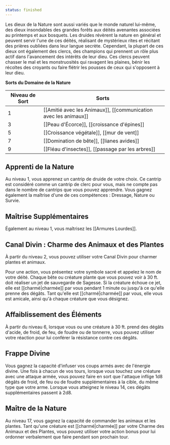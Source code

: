 ```yaml
---
status: finished
---
```

Les dieux de la Nature sont aussi variés que le monde naturel lui-même, des dieux insondables des grandes forêts aux déités avenantes associées au printemps et aux bosquets. Les druides révèrent la nature en général et peuvent servir l'une de ces déités, réalisant de mystérieux rites et récitant des prières oubliées dans leur langue secrète. Cependant, la plupart de ces dieux ont également des clercs, des champions qui prennent un rôle plus actif dans l'avancement des intérêts de leur dieu. Ces clercs peuvent chasser le mal et les monstruosités qui ravagent les plaines, bénir les récoltes des croyants ou faire flétrir les pousses de ceux qui s'opposent à leur dieu.

**Sorts du Domaine de la Nature**

| Niveau de Sort | Sorts                                             |
| -------------- | ------------------------------------------------- |
| 1              | [[Amitié avec les Animaux]], [[communication avec les animaux]] |
| 3              | [[Peau d'Écorce]], [[croissance d'épines]]      |
| 5              | [[Croissance végétale]], [[mur de vent]]   |
| 7              | [[Domination de bête]], [[lianes avides]]              |
| 9              | [[Fléau d'insectes]], [[passage par les arbres]]          |

## Apprenti de la Nature

Au niveau 1, vous apprenez un cantrip de druide de votre choix. Ce cantrip est considéré comme un cantrip de clerc pour vous, mais ne compte pas dans le nombre de cantrips que vous pouvez apprendre. Vous gagnez également la maîtrise d'une de ces compétences : Dressage, Nature ou Survie.

## Maîtrise Supplémentaires

Également au niveau 1, vous maîtrisez les [[Armures Lourdes]].

## Canal Divin : Charme des Animaux et des Plantes

À partir du niveau 2, vous pouvez utiliser votre Canal Divin pour charmer plantes et animaux.

Pour une action, vous présentez votre symbole sacré et appelez le nom de votre déité. Chaque bête ou créature plante que vous pouvez voir à 30 ft. doit réaliser un jet de sauvegarde de Sagesse. Si la créature échoue ce jet, elle est [[charmé|charmée]] par vous pendant 1 minute ou jusqu'à ce qu'elle prenne des dégâts. Tant qu'elle est [[charmé|charmée]] par vous, elle vous est amicale, ainsi qu'à chaque créature que vous désignez.

## Affaiblissement des Éléments

À partir du niveau 6, lorsque vous ou une créature à 30 ft. prend des dégâts d'acide, de froid, de feu, de foudre ou de tonnerre, vous pouvez utiliser votre réaction pour lui conférer la résistance contre ces dégâts.

## Frappe Divine

Vous gagnez la capacité d'infuser vos coups armés avec de l'énergie divine. Une fois à chacun de vos tours, lorsque vous touchez une créature avec une attaque armée, vous pouvez faire en sort que l'attaque inflige 1d8 dégâts de froid, de feu ou de foudre supplémentaires à la cible, du même type que votre arme. Lorsque vous atteignez le niveau 14, ces dégâts supplémentaires passent à 2d8.

## Maître de la Nature

Au niveau 17, vous gagnez la capacité de commander les animaux et les plantes. Tant qu'une créature est [[charmé|charmée]] par votre Charme des Animaux et des Plantes, vous pouvez utiliser votre action bonus pour lui ordonner verbalement que faire pendant son prochain tour.

